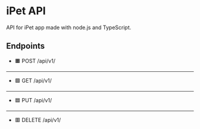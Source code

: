 # iPet API

API for iPet app made with node.js and TypeScript.

## Endpoints

- 🟧 POST /api/v1/

---

- 🟩 GET /api/v1/

---

- 🟦 PUT /api/v1/

---

- 🟥 DELETE /api/v1/
